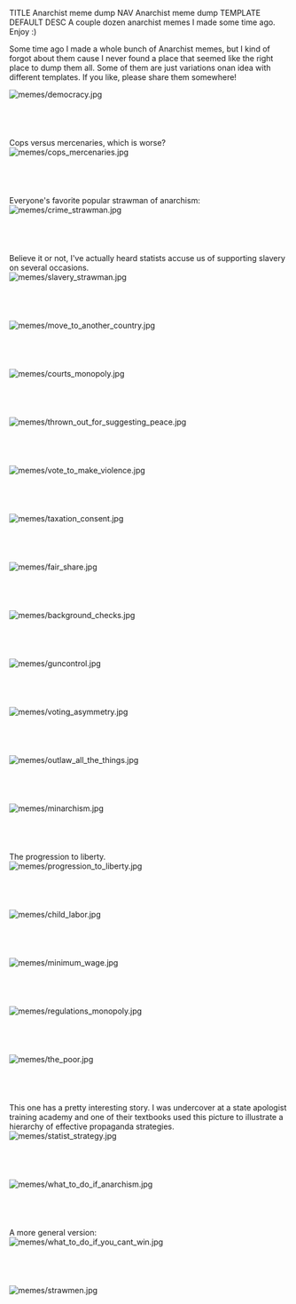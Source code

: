 TITLE Anarchist meme dump
NAV Anarchist meme dump
TEMPLATE DEFAULT
DESC A couple dozen anarchist memes I made some time ago. Enjoy :)

<style>
img {
	display: block;
	margin-bottom: 5em;
}
@media (min-width: 850px) {
	img {
		max-width: 800px;
	}
}
</style>

Some time ago I made a whole bunch of Anarchist memes, but I kind of forgot about them cause I never found a place that seemed like the right place to dump them all. Some of them are just variations onan idea with different templates. If you like, please share them somewhere!

<img loading="lazy" src="memes/democracy.jpg" alt="memes/democracy.jpg">

Cops versus mercenaries, which is worse?
<img loading="lazy" src="memes/cops_mercenaries.jpg" alt="memes/cops_mercenaries.jpg">

Everyone's favorite popular strawman of anarchism:
<img loading="lazy" src="memes/crime_strawman.jpg" alt="memes/crime_strawman.jpg">

Believe it or not, I've actually heard statists accuse us of supporting slavery on several occasions.
<img loading="lazy" src="memes/slavery_strawman.jpg" alt="memes/slavery_strawman.jpg">

<img loading="lazy" src="memes/move_to_another_country.jpg" alt="memes/move_to_another_country.jpg">

<img loading="lazy" src="memes/courts_monopoly.jpg" alt="memes/courts_monopoly.jpg">

<img loading="lazy" src="memes/thrown_out_for_suggesting_peace.jpg" alt="memes/thrown_out_for_suggesting_peace.jpg">

<img loading="lazy" src="memes/vote_to_make_violence.jpg" alt="memes/vote_to_make_violence.jpg">

<img loading="lazy" src="memes/taxation_consent.jpg" alt="memes/taxation_consent.jpg">

<img loading="lazy" src="memes/fair_share.jpg" alt="memes/fair_share.jpg">

<img loading="lazy" src="memes/background_checks.jpg" alt="memes/background_checks.jpg">

<img loading="lazy" src="memes/guncontrol.jpg" alt="memes/guncontrol.jpg">

<img loading="lazy" src="memes/voting_asymmetry.jpg" alt="memes/voting_asymmetry.jpg">

<img loading="lazy" src="memes/outlaw_all_the_things.jpg" alt="memes/outlaw_all_the_things.jpg">

<img loading="lazy" src="memes/minarchism.jpg" alt="memes/minarchism.jpg">

The progression to liberty.
<img loading="lazy" src="memes/progression_to_liberty.jpg" alt="memes/progression_to_liberty.jpg">

<img loading="lazy" src="memes/child_labor.jpg" alt="memes/child_labor.jpg">

<img loading="lazy" src="memes/minimum_wage.jpg" alt="memes/minimum_wage.jpg">

<img loading="lazy" src="memes/regulations_monopoly.jpg" alt="memes/regulations_monopoly.jpg">

<img loading="lazy" src="memes/the_poor.jpg" alt="memes/the_poor.jpg">

This one has a pretty interesting story. I was undercover at a state apologist training academy and one of their textbooks used this picture to illustrate a hierarchy of effective propaganda strategies.
<img loading="lazy" src="memes/statist_strategy.jpg" alt="memes/statist_strategy.jpg">

<img loading="lazy" src="memes/what_to_do_if_anarchism.jpg" alt="memes/what_to_do_if_anarchism.jpg">

A more general version:
<img loading="lazy" src="memes/what_to_do_if_you_cant_win.jpg" alt="memes/what_to_do_if_you_cant_win.jpg">

<img loading="lazy" src="memes/strawmen.jpg" alt="memes/strawmen.jpg">
